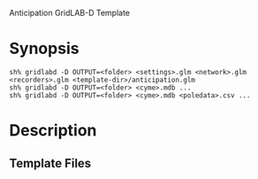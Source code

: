 Anticipation GridLAB-D Template

# Synopsis

~~~
sh% gridlabd -D OUTPUT=<folder> <settings>.glm <network>.glm <recorders>.glm <template-dir>/anticipation.glm
sh% gridlabd -D OUTPUT=<folder> <cyme>.mdb ...
sh% gridlabd -D OUTPUT=<folder> <cyme>.mdb <poledata>.csv ...
~~~

# Description

## Template Files

